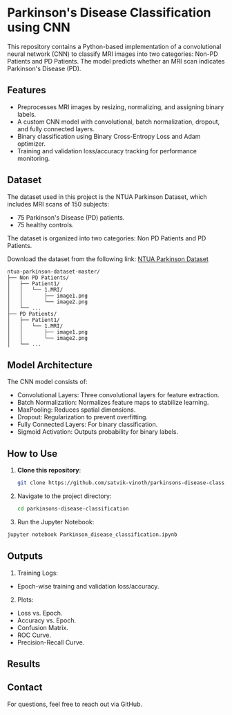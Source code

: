 # Parkinson's Disease Classification using CNN
This repository contains a Python-based implementation of a convolutional neural network (CNN) to classify MRI images into two categories: Non-PD Patients and PD Patients. The model predicts whether an MRI scan indicates Parkinson's Disease (PD).

## Features
 - Preprocesses MRI images by resizing, normalizing, and assigning binary labels.
 - A custom CNN model with convolutional, batch normalization, dropout, and fully connected layers.
 - Binary classification using Binary Cross-Entropy Loss and Adam optimizer.
 - Training and validation loss/accuracy tracking for performance monitoring.

## Dataset

The dataset used in this project is the NTUA Parkinson Dataset, which includes MRI scans of 150 subjects:
 - 75 Parkinson's Disease (PD) patients.
 - 75 healthy controls.

The dataset is organized into two categories: Non PD Patients and PD Patients.

Download the dataset from the following link: [NTUA Parkinson Dataset](https://www.kaggle.com/datasets/shayalvaghasiya/ntua-prakinson)

```plaintext
ntua-parkinson-dataset-master/
├── Non PD Patients/
│   ├── Patient1/
│   │   └── 1.MRI/
│   │       ├── image1.png
│   │       └── image2.png
│   └── ...
├── PD Patients/
│   ├── Patient1/
│   │   └── 1.MRI/
│   │       ├── image1.png
│   │       └── image2.png
│   └── ...
```

## Model Architecture
The CNN model consists of:
 - Convolutional Layers: Three convolutional layers for feature extraction.
 - Batch Normalization: Normalizes feature maps to stabilize learning.
 - MaxPooling: Reduces spatial dimensions.
 - Dropout: Regularization to prevent overfitting.
 - Fully Connected Layers: For binary classification.
 - Sigmoid Activation: Outputs probability for binary labels.

## **How to Use**

1. **Clone this repository**:
   ```bash
   git clone https://github.com/satvik-vinoth/parkinsons-disease-classification.git
   ```
2. Navigate to the project directory:
   ```bash
   cd parkinsons-disease-classification
   ```
3. Run the Jupyter Notebook:
  ```bash
jupyter notebook Parkinson_disease_classification.ipynb
```

## Outputs

1) Training Logs:
 - Epoch-wise training and validation loss/accuracy.
2) Plots:
 - Loss vs. Epoch.
 - Accuracy vs. Epoch.
 - Confusion Matrix.
 - ROC Curve.
 - Precision-Recall Curve.

## Results

## Contact
For questions, feel free to reach out via GitHub.





